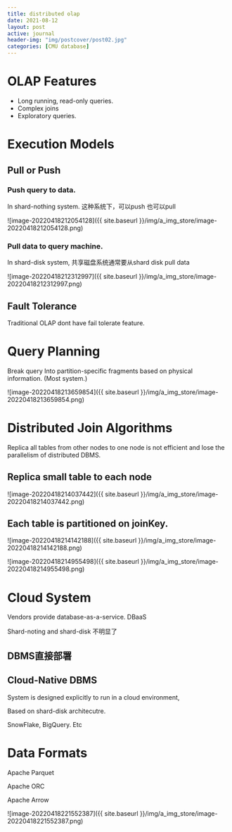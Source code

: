 ```yaml
---
title: distributed olap
date: 2021-08-12
layout: post
active: journal
header-img: "img/postcover/post02.jpg"
categories: [CMU database]
---
```

# OLAP Features

- Long running, read-only queries.  
- Complex joins
- Exploratory queries. 

# Execution Models

## Pull or Push 

### Push query to data.

In shard-nothing system. 这种系统下，可以push 也可以pull

![image-20220418212054128]({{ site.baseurl }}/img/a_img_store/image-20220418212054128.png)

### Pull data to query machine.

In shard-disk system, 共享磁盘系统通常要从shard disk pull data

![image-20220418212312997]({{ site.baseurl }}/img/a_img_store/image-20220418212312997.png)

## Fault Tolerance

Traditional OLAP dont have fail tolerate feature.

# Query Planning

 Break query Into partition-specific fragments based on physical information. (Most system.)

![image-20220418213659854]({{ site.baseurl }}/img/a_img_store/image-20220418213659854.png)

# Distributed Join Algorithms

Replica all tables from other nodes to one node is not efficient and lose the parallelism of distributed DBMS.

## Replica small table to each node

![image-20220418214037442]({{ site.baseurl }}/img/a_img_store/image-20220418214037442.png)

## Each table is partitioned on joinKey.

![image-20220418214142188]({{ site.baseurl }}/img/a_img_store/image-20220418214142188.png)

![image-20220418214955498]({{ site.baseurl }}/img/a_img_store/image-20220418214955498.png)

# Cloud System

Vendors provide database-as-a-service.  DBaaS

Shard-noting and shard-disk 不明显了

## DBMS直接部署

## Cloud-Native DBMS

System is designed explicitly to run in a cloud environment, 

Based on shard-disk architecutre. 

SnowFlake, BigQuery. Etc

# Data Formats

Apache Parquet

Apache ORC

Apache Arrow

![image-20220418221552387]({{ site.baseurl }}/img/a_img_store/image-20220418221552387.png)





